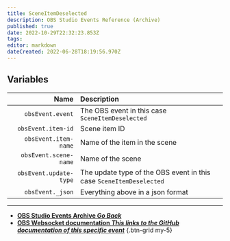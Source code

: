 ```yaml
---
title: SceneItemDeselected
description: OBS Studio Events Reference (Archive)
published: true
date: 2022-10-29T22:32:23.853Z
tags: 
editor: markdown
dateCreated: 2022-06-28T18:19:56.970Z
---
```


## Variables
Name | Description
----:|:------------
`obsEvent.event` | The OBS event in this case `SceneItemDeselected`
`obsEvent.item-id` | Scene item ID
`obsEvent.item-name` | Name of the item in the scene
`obsEvent.scene-name` | Name of the scene
`obsEvent.update-type` | The update type of the OBS event in this case `SceneItemDeselected`
`obsEvent._json` | Everything above in a json format

---

- [<i class="mdi mdi-chevron-left"></i>**OBS Studio Events Archive *Go Back***](/Broadcasters/OBS/Archive/Events)
- [<i class="mdi mdi-github"></i> **OBS Websocket documentation *This links to the GitHub documentation of this specific event***](https://github.com/obsproject/obs-websocket/blob/4.x-current/docs/generated/protocol.md#sceneitemdeselected)
{.btn-grid my-5}
